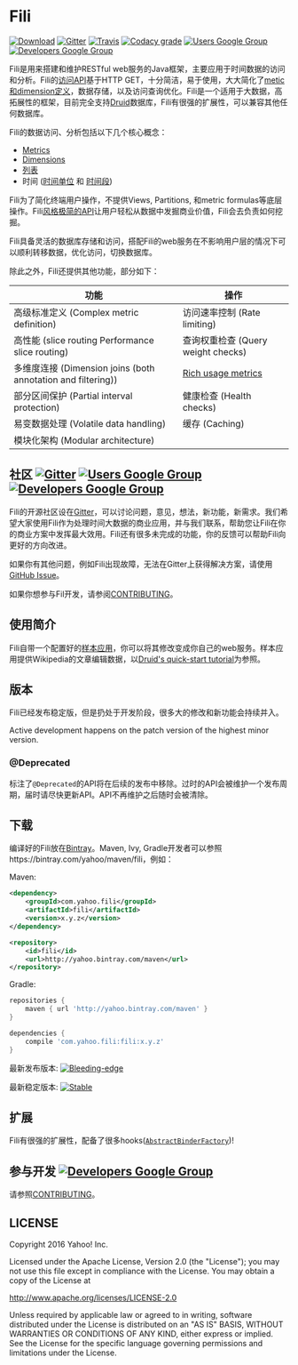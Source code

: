 Fili
====

[![Download](https://api.bintray.com/packages/yahoo/maven/fili/images/download.svg)](https://bintray.com/yahoo/maven/fili/_latestVersion) [![Gitter](https://img.shields.io/gitter/room/yahoo/fili.svg?maxAge=2592000)](https://gitter.im/yahoo/fili) [![Travis](https://img.shields.io/travis/yahoo/fili/master.svg?maxAge=2592000)](https://travis-ci.org/yahoo/fili/builds/) [![Codacy grade](https://img.shields.io/codacy/grade/91fa6c38f25d4ea0ae3569ee70a33e38.svg?maxAge=21600)](https://www.codacy.com/app/Fili/fili/dashboard) [![Users Google Group](https://img.shields.io/badge/google_group-users-blue.svg?maxAge=2592000)](https://groups.google.com/forum/#!forum/fili-users) [![Developers Google Group](https://img.shields.io/badge/google_group-developers-blue.svg?maxAge=2592000)](https://groups.google.com/forum/#!forum/fili-developers)

Fili是用来搭建和维护RESTful web服务的Java框架，主要应用于时间数据的访问和分析。Fili的[访问API](docs/end-user-api.md)基于HTTP GET，十分简洁，易于使用，大大简化了[metic和dimension定义](docs/end-user-api.md)，数据存储，以及访问查询优化。Fili是一个适用于大数据，高拓展性的框架，目前完全支持[Druid](http://druid.io)数据库，Fili有很强的扩展性，可以兼容其他任何数据库。

Fili的数据访问、分析包括以下几个核心概念：

- [Metrics](docs/end-user-api.md#metrics)
- [Dimensions](docs/end-user-api.md#dimensions)
- [列表](docs/end-user-api.md#tables)
- 时间 ([时间单位](docs/end-user-api.md#time-grain) 和 [时间段](docs/end-user-api.md#interval))

Fili为了简化终端用户操作，不提供Views, Partitions, 和metric formulas等底层操作。Fili[风格极简的API](docs/end-user-api.md)让用户轻松从数据中发掘商业价值，Fili会去负责如何挖掘。

Fili具备灵活的数据库存储和访问，搭配Fili的web服务在不影响用户层的情况下可以顺利转移数据，优化访问，切换数据库。

除此之外，Fili还提供其他功能，部分如下：

| 功能                                   | 操作                                        |
|-------------------------------------------------|----------------------------------------------------|
| 高级标准定义  (Complex metric definition)	                     | 访问速率控制  (Rate limiting)                                    |
| 高性能 (slice routing  Performance slice routing)	                     | 查询权重检查 (Query weight checks)                                |
| 多维度连接 (Dimension joins (both annotation and filtering)) | [Rich usage metrics](monitoring-and-operations.md) |
| 部分区间保护 (Partial interval protection)                     | 健康检查 (Health checks)                                      |
| 易变数据处理 (Volatile data handling)                          | 缓存 (Caching)                                           |
| 模块化架构 (Modular architecture)                           |                                                    |


社区 [![Gitter](https://img.shields.io/gitter/room/yahoo/fili.svg?maxAge=2592000)](https://gitter.im/yahoo/fili) [![Users Google Group](https://img.shields.io/badge/google_group-users-blue.svg?maxAge=2592000)](https://groups.google.com/forum/#!forum/fili-users) [![Developers Google Group](https://img.shields.io/badge/google_group-developers-blue.svg?maxAge=2592000)](https://groups.google.com/forum/#!forum/fili-developers)
----------------------------------------------------------------------------------------------------------------------------------------------------------------------------------------------------------------------------------------------------------------------------------------------------------------------------------------------------------------------------------------------------------------------------------------------
Fili的开源社区设在[Gitter](https://gitter.im/yahoo/fili)，可以讨论问题，意见，想法，新功能，新需求。我们希望大家使用Fili作为处理时间大数据的商业应用，并与我们联系，帮助您让Fili在你的商业方案中发挥最大效用。Fili还有很多未完成的功能，你的反馈可以帮助Fili向更好的方向改进。

如果你有其他问题，例如Fili出现故障，无法在Gitter上获得解决方案，请使用
 [GitHub Issue](https://github.com/yahoo/fili/issues)。

如果你想参与Fil开发，请参阅[CONTRIBUTING](CONTRIBUTING.md)。

使用简介
-----------

Fili自带一个配置好的[样本应用](fili-wikipedia-example)，你可以将其修改变成你自己的web服务。样本应用提供Wikipedia的文章编辑数据，以[Druid's quick-start tutorial](http://druid.io/docs/0.9.1.1/tutorials/quickstart.html)为参照。

版本
-----------

Fili已经发布稳定版，但是扔处于开发阶段，很多大的修改和新功能会持续并入。

Active development happens on the patch version of the highest minor version.

### @Deprecated

标注了`@Deprecated`的API将在后续的发布中移除。过时的API会被维护一个发布周期，届时请尽快更新API。API不再维护之后随时会被清除。

下载
------------------------

编译好的Fili放在[Bintray](https://bintray.com/yahoo/maven/fili)。Maven, Ivy, Gradle开发者可以参照https://bintray.com/yahoo/maven/fili，例如：

Maven:
```xml
<dependency>
    <groupId>com.yahoo.fili</groupId>
    <artifactId>fili</artifactId>
    <version>x.y.z</version>
</dependency>

<repository>
    <id>fili</id>
    <url>http://yahoo.bintray.com/maven</url>
</repository>
```

Gradle:
```groovy
repositories {
    maven { url 'http://yahoo.bintray.com/maven' }
}

dependencies {
    compile 'com.yahoo.fili:fili:x.y.z'
}
```

最新发布版本: [![Bleeding-edge](https://api.bintray.com/packages/yahoo/maven/fili/images/download.svg)](https://bintray.com/yahoo/maven/fili/_latestVersion)

最新稳定版本: [![Stable](https://img.shields.io/badge/Stable-0.7.36-blue.svg)](https://bintray.com/yahoo/maven/fili/0.7.36)


扩展
---------

Fili有很强的扩展性，配备了很多hooks([`AbstractBinderFactory`](https://github.com/yahoo/fili/blob/master/fili-core/src/main/java/com/yahoo/bard/webservice/application/AbstractBinderFactory.java))!

参与开发 [![Developers Google Group](https://img.shields.io/badge/google_group-developers-blue.svg?maxAge=2592000)](https://groups.google.com/forum/#!forum/fili-developers)
------------

请参照[CONTRIBUTING](CONTRIBUTING.md)。


LICENSE
-------

Copyright 2016 Yahoo! Inc.

Licensed under the Apache License, Version 2.0 (the "License"); you may not use this file except in compliance with the
License. You may obtain a copy of the License at

http://www.apache.org/licenses/LICENSE-2.0

Unless required by applicable law or agreed to in writing, software distributed under the License is distributed on an
"AS IS" BASIS, WITHOUT WARRANTIES OR CONDITIONS OF ANY KIND, either express or implied. See the License for the specific
language governing permissions and limitations under the License.